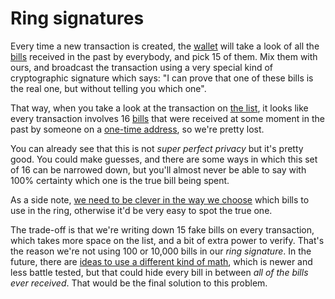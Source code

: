 # Ring signatures

Every time a new transaction is created, the [wallet](3.13_wallets.md) will take a look of all the [bills](3.26_UTXOs.md) received in the past by everybody, and pick 15 of them. Mix them with ours, and broadcast the transaction using a very special kind of cryptographic signature which says: "I can prove that one of these bills is the real one, but without telling you which one".

That way, when you take a look at the transaction on [the list](3.10_blockchain.md), it looks like every transaction involves 16 [bills](3.26_UTXOs.md) that were received at some moment in the past by someone on a [one-time address](3.17.01_stealth-addresses.md), so we're pretty lost.

You can already see that this is not *super perfect privacy* but it's pretty good. You could make guesses, and there are some ways in which this set of 16 can be narrowed down, but you'll almost never be able to say with 100% certainty which one is the true bill being spent.

As a side note, [we need to be clever in the way we choose](3.29_decoy-selection.md) which bills to use in the ring, otherwise it'd be very easy to spot the true one.

The trade-off is that we're writing down 15 fake bills on every transaction, which takes more space on the list, and a bit of extra power to verify. That's the reason we're not using 100 or 10,000 bills in our *ring signature*. In the future, there are [ideas to use a different kind of math](Seraphis.md), which is newer and less battle tested, but that could hide every bill in between *all of the bills ever received*. That would be the final solution to this problem.
